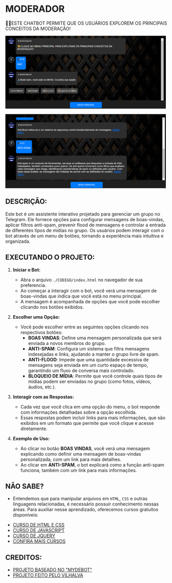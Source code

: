 # MODERADOR
👨‍🏫ESTE CHATBOT PERMITE QUE OS USUÁRIOS EXPLOREM OS PRINCIPAIS CONCEITOS DA MODERAÇÃO!

<img src="./IMAGENS/FOTO_01.png" align="center" width="500"> <br> <br>
<img src="./IMAGENS/FOTO_02.png" align="center" width="500"> <br>

## DESCRIÇÃO:
Este bot é um assistente interativo projetado para gerenciar um grupo no Telegram. Ele fornece opções para configurar mensagens de boas-vindas, aplicar filtros anti-spam, prevenir flood de mensagens e controlar a entrada de diferentes tipos de mídias no grupo. Os usuários podem interagir com o bot através de um menu de botões, tornando a experiência mais intuitiva e organizada.

## EXECUTANDO O PROJETO:
1. **Iniciar o Bot:**
   - Abra o arquivo `./CODIGO/index.html` no navegador de sua preferencia.
   - Ao começar a interagir com o bot, você verá uma mensagem de boas-vindas que indica que você está no menu principal. 
   - A mensagem é acompanhada de opções que você pode escolher clicando nos botões exibidos.

2. **Escolher uma Opção:**
   - Você pode escolher entre as seguintes opções clicando nos respectivos botões:
     - **BOAS VINDAS**: Define uma mensagem personalizada que será enviada a novos membros do grupo.
     - **ANTI-SPAM**: Configura um sistema que filtra mensagens indesejadas e links, ajudando a manter o grupo livre de spam.
     - **ANTI-FLOOD**: Impede que uma quantidade excessiva de mensagens seja enviada em um curto espaço de tempo, garantindo um fluxo de conversa mais controlado.
     - **BLOQUEIO DE MÍDIA**: Permite que você controle quais tipos de mídias podem ser enviadas no grupo (como fotos, vídeos, áudios, etc.).

3. **Interagir com as Respostas:**
   - Cada vez que você clica em uma opção do menu, o bot responde com informações detalhadas sobre a opção escolhida. 
   - Essas respostas podem incluir links para mais informações, que são exibidos em um formato que permite que você clique e acesse diretamente.

4. **Exemplo de Uso:**
   - Ao clicar no botão **BOAS VINDAS**, você verá uma mensagem explicando como definir uma mensagem de boas-vindas personalizada, com um link para mais detalhes.
   - Ao clicar em **ANTI-SPAM**, o bot explicará como a função anti-spam funciona, também com um link para mais informações.

## NÃO SABE?
- Entendemos que para manipular arquivos em `HTML`, `CSS` e outras linguagens relacionadas, é necessário possuir conhecimento nessas áreas. Para auxiliar nesse aprendizado, oferecemos cursos gratuitos disponíveis:
* [CURSO DE HTML E CSS](https://github.com/VILHALVA/CURSO-DE-HTML-E-CSS)
* [CURSO DE JAVASCRIPT](https://github.com/VILHALVA/CURSO-DE-JAVASCRIPT)
* [CURSO DE JQUERY](https://github.com/VILHALVA/CURSO-DE-JQUERY)
* [CONFIRA MAIS CURSOS](https://github.com/VILHALVA?tab=repositories&q=+topic:CURSO)

## CREDITOS:
- [PROJETO BASEADO NO "MYDEBOT"](https://github.com/VILHALVA/MYDEBOT)
- [PROJETO FEITO PELO VILHALVA](https://github.com/VILHALVA)
